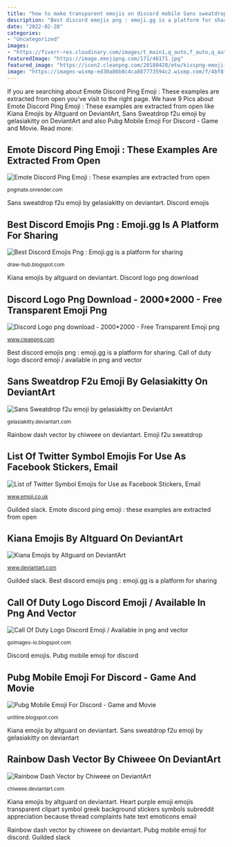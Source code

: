 ```yaml
---
title: "how to make transparent emojis on discord mobile Sans sweatdrop f2u emoji by gelasiakitty on deviantart"
description: "Best discord emojis png : emoji.gg is a platform for sharing"
date: "2022-02-28"
categories:
- "Uncategorized"
images:
- "https://fiverr-res.cloudinary.com/images/t_main1,q_auto,f_auto,q_auto,f_auto/gigs/164345640/original/ef05b36140c885785173020aa9f6cf7d4fa46487/make-inanimate-discord-emojis-for-your-server.png"
featuredImage: "https://image.emojipng.com/171/46171.jpg"
featured_image: "https://icon2.cleanpng.com/20180428/etw/kisspng-emoji-check-mark-sticker-symbol-iphone-checkmark-skewer-label-stickers-5ae47333c84286.4126344715249211398203.jpg"
image: "https://images-wixmp-ed30a86b8c4ca887773594c2.wixmp.com/f/4bf8f9ef-59b1-4554-a8b8-76dd1a66bc48/dbvmhb1-9ba21916-7516-4625-8103-dfc04ee65ff5.png/v1/fill/w_1280,h_837,strp/kiana_emojis_by_altguard_dbvmhb1-fullview.png?token=eyJ0eXAiOiJKV1QiLCJhbGciOiJIUzI1NiJ9.eyJzdWIiOiJ1cm46YXBwOjdlMGQxODg5ODIyNjQzNzNhNWYwZDQxNWVhMGQyNmUwIiwiaXNzIjoidXJuOmFwcDo3ZTBkMTg4OTgyMjY0MzczYTVmMGQ0MTVlYTBkMjZlMCIsIm9iaiI6W1t7ImhlaWdodCI6Ijw9ODM3IiwicGF0aCI6IlwvZlwvNGJmOGY5ZWYtNTliMS00NTU0LWE4YjgtNzZkZDFhNjZiYzQ4XC9kYnZtaGIxLTliYTIxOTE2LTc1MTYtNDYyNS04MTAzLWRmYzA0ZWU2NWZmNS5wbmciLCJ3aWR0aCI6Ijw9MTI4MCJ9XV0sImF1ZCI6WyJ1cm46c2VydmljZTppbWFnZS5vcGVyYXRpb25zIl19.0khd6zETbpXf_pP34Qn-FVNYktNj3EGDEyzuNtPhDow"
---
```


If you are searching about Emote Discord Ping Emoji : These examples are extracted from open you've visit to the right page. We have 9 Pics about Emote Discord Ping Emoji : These examples are extracted from open like Kiana Emojis by Altguard on DeviantArt, Sans Sweatdrop f2u emoji by gelasiakitty on DeviantArt and also Pubg Mobile Emoji For Discord - Game and Movie. Read more:

## Emote Discord Ping Emoji : These Examples Are Extracted From Open

![Emote Discord Ping Emoji : These examples are extracted from open](https://www.pngkey.com/png/detail/164-1640538_pingboi-discord-emoji-discord-ping-emoji.png "Dash rainbow vector deviantart")

<small>pngmate.onrender.com</small>

Sans sweatdrop f2u emoji by gelasiakitty on deviantart. Discord emojis

## Best Discord Emojis Png : Emoji.gg Is A Platform For Sharing

![Best Discord Emojis Png : Emoji.gg is a platform for sharing](https://image.emojipng.com/171/46171.jpg "Call of duty logo discord emoji / available in png and vector")

<small>draw-hub.blogspot.com</small>

Kiana emojis by altguard on deviantart. Discord logo png download

## Discord Logo Png Download - 2000*2000 - Free Transparent Emoji Png

![Discord Logo png download - 2000*2000 - Free Transparent Emoji png](https://icon2.cleanpng.com/20180428/etw/kisspng-emoji-check-mark-sticker-symbol-iphone-checkmark-skewer-label-stickers-5ae47333c84286.4126344715249211398203.jpg "Call of duty logo discord emoji / available in png and vector")

<small>www.cleanpng.com</small>

Best discord emojis png : emoji.gg is a platform for sharing. Call of duty logo discord emoji / available in png and vector

## Sans Sweatdrop F2u Emoji By Gelasiakitty On DeviantArt

![Sans Sweatdrop f2u emoji by gelasiakitty on DeviantArt](http://orig04.deviantart.net/527d/f/2016/311/0/2/sans_sweatdrop_f2u_emoji_by_gelasiakitty-danomz9.png "Sans sweatdrop f2u emoji by gelasiakitty on deviantart")

<small>gelasiakitty.deviantart.com</small>

Rainbow dash vector by chiweee on deviantart. Emoji f2u sweatdrop

## List Of Twitter Symbol Emojis For Use As Facebook Stickers, Email

![List of Twitter Symbol Emojis for Use as Facebook Stickers, Email](http://www.emoji.co.uk/files/twitter-emojis/symbols-twitter/11077-purple-heart.png "Discord emoji ping emote extracted examples source projects open px base")

<small>www.emoji.co.uk</small>

Guilded slack. Emote discord ping emoji : these examples are extracted from open

## Kiana Emojis By Altguard On DeviantArt

![Kiana Emojis by Altguard on DeviantArt](https://images-wixmp-ed30a86b8c4ca887773594c2.wixmp.com/f/4bf8f9ef-59b1-4554-a8b8-76dd1a66bc48/dbvmhb1-9ba21916-7516-4625-8103-dfc04ee65ff5.png/v1/fill/w_1280,h_837,strp/kiana_emojis_by_altguard_dbvmhb1-fullview.png?token=eyJ0eXAiOiJKV1QiLCJhbGciOiJIUzI1NiJ9.eyJzdWIiOiJ1cm46YXBwOjdlMGQxODg5ODIyNjQzNzNhNWYwZDQxNWVhMGQyNmUwIiwiaXNzIjoidXJuOmFwcDo3ZTBkMTg4OTgyMjY0MzczYTVmMGQ0MTVlYTBkMjZlMCIsIm9iaiI6W1t7ImhlaWdodCI6Ijw9ODM3IiwicGF0aCI6IlwvZlwvNGJmOGY5ZWYtNTliMS00NTU0LWE4YjgtNzZkZDFhNjZiYzQ4XC9kYnZtaGIxLTliYTIxOTE2LTc1MTYtNDYyNS04MTAzLWRmYzA0ZWU2NWZmNS5wbmciLCJ3aWR0aCI6Ijw9MTI4MCJ9XV0sImF1ZCI6WyJ1cm46c2VydmljZTppbWFnZS5vcGVyYXRpb25zIl19.0khd6zETbpXf_pP34Qn-FVNYktNj3EGDEyzuNtPhDow "Sans sweatdrop f2u emoji by gelasiakitty on deviantart")

<small>www.deviantart.com</small>

Guilded slack. Best discord emojis png : emoji.gg is a platform for sharing

## Call Of Duty Logo Discord Emoji / Available In Png And Vector

![Call Of Duty Logo Discord Emoji / Available in png and vector](https://fiverr-res.cloudinary.com/images/t_main1,q_auto,f_auto,q_auto,f_auto/gigs/164345640/original/ef05b36140c885785173020aa9f6cf7d4fa46487/make-inanimate-discord-emojis-for-your-server.png "Kiana emojis by altguard on deviantart")

<small>goimages-io.blogspot.com</small>

Discord emojis. Pubg mobile emoji for discord

## Pubg Mobile Emoji For Discord - Game And Movie

![Pubg Mobile Emoji For Discord - Game and Movie](https://p.kindpng.com/picc/s/108-1083782_drunk-discord-emoji-discord-happy-face-emoji-hd.png "Rainbow dash vector by chiweee on deviantart")

<small>unitline.blogspot.com</small>

Kiana emojis by altguard on deviantart. Sans sweatdrop f2u emoji by gelasiakitty on deviantart

## Rainbow Dash Vector By Chiweee On DeviantArt

![Rainbow Dash Vector by Chiweee on DeviantArt](http://pre11.deviantart.net/9277/th/pre/i/2014/049/6/3/rainbow_dash_vector_by_chiweee-d6x2hsw.png "List of twitter symbol emojis for use as facebook stickers, email")

<small>chiweee.deviantart.com</small>

Kiana emojis by altguard on deviantart. Heart purple emoji emojis transparent clipart symbol greek background stickers symbols subreddit appreciation because thread complaints hate text emoticons email

Rainbow dash vector by chiweee on deviantart. Pubg mobile emoji for discord. Guilded slack
